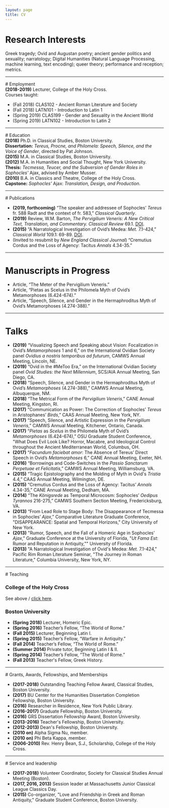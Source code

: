 ```yaml
---
layout: page
title: CV
---
```


# Research Interests
Greek tragedy; Ovid and Augustan poetry; ancient gender politics and sexuality; narratology; Digital Humanities (Natural Language Processing, machine learning, text encoding); queer theory; performance and reception; metrics.
<hr>
# Employment
<div style="padding-bottom:0"><strong>(2018-2019)</strong><a name='hc'> </a>Lecturer, College of the Holy Cross.</div>
<div class="indent">Courses taught:
<ul>
  <li>(Fall 2018) CLAS102 - Ancient Roman Literature and Society</li>
  <li>(Fall 2018) LATN101 - Introduction to Latin 1</li>
  <li>(Spring 2019) CLAS199 - Gender and Sexuality in the Ancient World</li>
  <li>(Spring 2019) LATN102 - Introduction to Latin 2</li>
</ul>
</div>
<hr>
# Education
<div style="padding-bottom:0"><strong>(2018)</strong> Ph.D. in Classical Studies, Boston University.</div>
<div class="indent"><strong>Dissertation:</strong> <em>Tereus, Procne, and Philomela: Speech, Silence, and the Voice of Gender</em>, directed by Pat Johnson.</div>
<div style="padding-bottom:0"><strong>(2015)</strong> M.A. in Classical Studies, Boston University.</div>
<div style="padding-bottom:0"><strong>(2012)</strong> M.A. in Humanities and Social Thought, New York University.</div>
<div class="indent"><strong>Thesis:</strong> <em>Tecmessa, Teucer, and the Subversion of Gender Roles in Sophocles'</em> Ajax, advised by Amber Musser.</div>
<div style="padding-bottom:0"><strong>(2010)</strong> B.A. in Classics and Theatre, College of the Holy Cross.</div>
<div class="indent"><strong>Capstone:</strong> <em>Sophocles'</em> Ajax: <em>Translation, Design, and Production</em>.</div>
<hr>
# Publications
<ul class="cv-elements">
  <li><strong>(2019, forthcoming)</strong> “The speaker and addressee of Sophocles’ <em>Tereus</em> fr. 588 Radt and the context of fr. 583,” <em>Classical Quarterly</em>.</li>
  <li><strong>(2019)</strong> Review, W.M. Barton, <em>The Pervigilium Veneris: A New Critical Text, Translation, and Commentary. Classical Review</em> 69.1. <a href="https://doi.org/10.1017/S0009840X18002147">DOI</a>.</li>
  <li><strong>(2015)</strong> “A Narratological Investigation of Ovid’s Medea: <em>Met.</em> 7.1-424,” <em>Classical World</em> 109.1: 69-89. <a href="https://doi.org/10.1353/clw.2015.0082">DOI</a>.</li>
  <li>(Invited to resubmit by <em>New England Classical Journal</em>) “Cremutius Cordus and the Loss of Agency: Tacitus <em>Annals</em> 4.34-35.”</li>
</ul>
<hr>

# Manuscripts in Progress
<ul class="cv-elements">
<li>Article, “The Meter of the Pervigilium Veneris.”</li>
<li>Article, “Pietas as Scelus in the Philomela Myth of Ovid’s Metamorphoses (6.424-674).”</li>
<li>Article, “Speech, Silence, and Gender in the Hermaphroditus Myth of Ovid’s Metamorphoses (4.274-388).”</li>
</ul>
<hr>

# Talks
<ul class="cv-elements">
  <li><strong>(2019)</strong> “Visualizing Speech and Speaking about Vision: Focalization in Ovid’s <em>Metamorphoses</em> 1 and 6,” on the International Ovidian Society panel <em>Ovidius a nostris temporibus ad futurum</em>, CAMWS Annual Meeting, Lincoln, NE.
  <li><strong>(2019)</strong> “Ovid in the #MeToo Era,” on the International Ovidian Society panel <em>Ovid Studies: the Next Millennium</em>, SCS/AIA Annual Meeting, San Diego, CA.</li>
  <li><strong>(2018)</strong> “Speech, Silence, and Gender in the Hermaphroditus Myth of Ovid’s <em>Metamorphoses</em> (4.274-388),” CAMWS Annual Meeting, Albuquerque, NM.</li>
  <li><strong>(2018)</strong> “The Metrical Form of the <em>Pervigilium Veneris</em>,” CANE Annual Meeting, Kingston, RI.</li>
  <li><strong>(2017)</strong> “Communication as Power: The Correction of Sophocles’ <em>Tereus</em> in Aristophanes’ <em>Birds</em>,” CAAS Annual Meeting, New York, NY.</li>
  <li><strong>(2017)</strong> “Speech, Silence, and Artistic Expression in the <em>Pervigilium Veneris</em>,” CAMWS Annual Meeting, Kitchener, Ontario, Canada.</li>
  <li><strong>(2017)</strong> “<em>Pietas</em> as <em>Scelus</em> in the Philomela Myth of Ovid’s <em>Metamorphoses</em> (6.424-674),” OSU Graduate Student Conference, "What Does Evil Look Like? Horror, Macabre, and Ideological Control throughout the Ancient Mediterranean World, Columbus, OH.</li>
  <li><strong>(2017)</strong> “<em>Facundum faciebat amor</em>: The Absence of Tereus’ Direct Speech in Ovid’s <em>Metamorphoses</em> 6,” CANE Annual Meeting, Exeter, NH.</li>
  <li><strong>(2016)</strong> “Borrowings and Code-Switches in the <em>Passio Sanctarum Perpetuae et Felicitatis</em>,” CAMWS Annual Meeting, Williamsburg, VA.</li>
  <li><strong>(2015)</strong> “Tragic Epistolography and the Molding of Myth in Ovid's <em>Tristia</em> 4.4,” CAAS Annual Meeting, Wilmington, DE.</li>
  <li><strong>(2015)</strong> “Cremutius Cordus and the Loss of Agency: Tacitus’ <em>Annals</em> 4.34-35,” CANE Annual Meeting, Dedham, MA.</li>
  <li><strong>(2014)</strong> “The <em>Königsrede</em> as Temporal Microcosm: Sophocles’ <em>Oedipus Tyrannos</em> 216-275,” CAMWS Southern Section Meeting, Fredericksburg, VA.</li>
  <li><strong>(2013)</strong> “From Lead Role to Stage Body: The Disappearance of Tecmessa in Sophocles’ <em>Ajax</em>,” Comparative Literature Graduate Conference, "DISAPPEARANCE: Spatial and Temporal Horizons," City University of New York.</li>
  <li><strong>(2013)</strong> "Rumor, Speech, and the Fall of a Homeric Age in Sophocles’ <em>Ajax</em>,” Graduate Conference at the University of Florida, "<em>Ut Fama Est</em>: Rumor and Reputation in Antiquity,"" University of Florida.</li>
  <li><strong>(2013)</strong> "A Narratological Investigation of Ovid's Medea: <em>Met.</em> 7.1-424," Pacific Rim Roman Literature Seminar, "The Journey in Roman Literature," Columbia University, New York, NY.</li>
</ul>
<hr>
# Teaching

### College of the Holy Cross
See above / [click here](#hc).

### Boston University
<ul class="cv-elements">
  <li><strong>(Spring 2018)</strong> Lecturer, Homeric Epic.</li>
  <li><strong>(Spring 2016)</strong> Teacher’s Fellow, “The World of Rome.”</li>
  <li><strong>(Fall 2015)</strong> Lecturer, Beginning Latin I.</li>
  <li><strong>(Spring 2015)</strong> Teacher’s Fellow, “Warfare in Antiquity.”</li>
  <li><strong>(Fall 2014)</strong> Teacher’s Fellow, “The World of Rome.”</li>
  <li><strong>(Summer 2014)</strong> Private tutor, Beginning Latin I & II.</li>
  <li><strong>(Spring 2014)</strong> Teacher’s Fellow, “The World of Rome.”</li>
  <li><strong>(Fall 2013)</strong> Teacher's Fellow, Greek History.</li>
</ul>
<hr>
# Grants, Awards, Fellowships, and Memberships
<ul class="cv-elements">
  <li><strong>(2017-2018)</strong> Outstanding Teaching Fellow Award, Classical Studies, Boston University.</li>
  <li><strong>(2017)</strong> BU Center for the Humanities Dissertation Completion Fellowship, Boston University.</li>
  <li><strong>(2016)</strong> Researcher in Residence, New York Public Library.</li>
  <li><strong>(2016-2017)</strong> Graduate Fellowship, Boston University.</li>
  <li><strong>(2016)</strong> GRS Dissertation Fellowship Award, Boston University.</li>
  <li><strong>(2013-2016)</strong> Teacher's Fellowship, Boston University.</li>
  <li><strong>(2012-2013)</strong> Dean's Fellowship, Boston University.</li>
  <li><strong>(2010 on)</strong> Alpha Sigma Nu, member.</li>
  <li><strong>(2010 on)</strong> Phi Beta Kappa, member.</li>
  <li><strong>(2006-2010)</strong> Rev. Henry Bean, S.J., Scholarship, College of the Holy Cross.</li>
</ul>  
<hr>
# Service and leadership
<ul class="cv-elements">
  <li><strong>(2017-2018)</strong> Volunteer Coordinator, Society for Classical Studies Annual Meeting (Boston).</li>    
  <li><strong>(2017, 2016, 2013)</strong> Session leader at Massachusetts Junior Classical League Classics Day.</li>  
  <li><strong>(2015)</strong> Co-organizer, "Love and Friendship in Greek and Roman Antiquity," Graduate Student Conference, Boston University.</li>
</ul>
